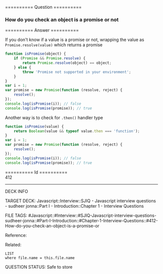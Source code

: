 ========== Question ==========  

### How do you check an object is a promise or not  

========== Answer ==========  

If you don't know if a value is a promise or not, wrapping the value as `Promise.resolve(value)` which returns a promise

```javascript
function isPromise(object) {
    if (Promise && Promise.resolve) {
        return Promise.resolve(object) == object;
    } else {
        throw 'Promise not supported in your environment';
    }
}
var i = 1;
var promise = new Promise(function (resolve, reject) {
    resolve();
});
console.log(isPromise(i)); // false
console.log(isPromise(promise)); // true
```

Another way is to check for `.then()` handler type

```javascript
function isPromise(value) {
    return Boolean(value && typeof value.then === 'function');
}
var i = 1;
var promise = new Promise(function (resolve, reject) {
    resolve();
});
console.log(isPromise(i)); // false
console.log(isPromise(promise)); // true
```

========== Id ==========  
412

---

DECK INFO

TARGET DECK: Javascript::Interview::SJIQ - Javascript interview questions - sudheer jonna::Part I - Introduction::Chapter 1 - Interview Questions

FILE TAGS: #Javascript::#Interview::#SJIQ-Javascript-interview-questions-sudheer-jonna::#Part-I-Introduction::#Chapter-1-Interview-Questions::#412-How-do-you-check-an-object-is-a-promise-or

Reference:

Related:

```dataview
LIST
where file.name = this.file.name
```

QUESTION STATUS: Safe to store
